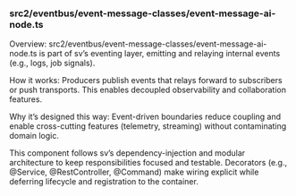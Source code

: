 ### src2/eventbus/event-message-classes/event-message-ai-node.ts

Overview: src2/eventbus/event-message-classes/event-message-ai-node.ts is part of sv’s eventing layer, emitting and relaying internal events (e.g., logs, job signals).

How it works: Producers publish events that relays forward to subscribers or push transports. This enables decoupled observability and collaboration features.

Why it’s designed this way: Event-driven boundaries reduce coupling and enable cross-cutting features (telemetry, streaming) without contaminating domain logic.

This component follows sv’s dependency-injection and modular architecture to keep responsibilities focused and testable. Decorators (e.g., @Service, @RestController, @Command) make wiring explicit while deferring lifecycle and registration to the container.
